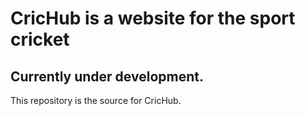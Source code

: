 # CricHub is a website for the sport cricket
## Currently under development.

This repository is the source for CricHub.
